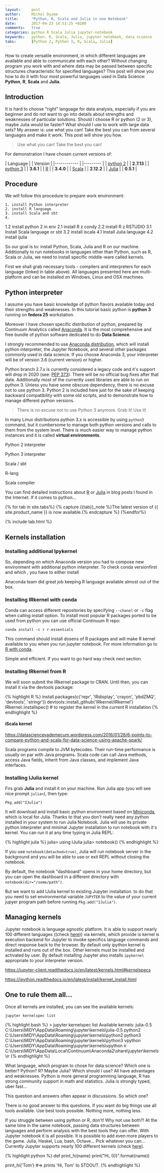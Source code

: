 ```yaml
---
layout:     post
author:     Michal Dyzma
title:      "Python, R, Scala and Julia in one Notebook"
date:       2017-04-23 14:51:25 +0200
comments:   true
categories: python R Scala Julia jupyter-notebook
keywords:   python, R, Scala, Julia, jupyter notebook, data science
tabs:       [Python 2, Python 3, R, Scala, Julia]
---
```


How to create versatile environment, in which different languages are available and able to communicate with each other? Without changing program you work with and where data may be passed between specific structures characteristic for specified languages? This post will show you how to do it with four most powerful languages used in Data Science: __Python__, __R__, __Scala__ and __Julia__.


## Introduction

It is hard to choose "right" language for data analysis, especially if you are beginner and do not want to go into details about strengths and weaknesses of particular solutions. Should I choose R or python (2 or 3), maybe Julia would be faster?  What should I use to work with large data sets? My answer is: use what you can! Take the best you can from several languages and make it work. This post will show you how.

> Use what you can! Take the best you can!

For demonstration I have chosen current versions of:


| Language              | | Version    |
|------------           | |---------   |
| [python 2][python2]   | | __2.7.13__ |
| [python 3][python3]   | | __3.6.1__  |
| [R][rlang]            | | __3.4.0__  |
| [Scala][scala]        | | __2.12.2__ |
| [Julia][julia]        | | __0.5.1__  |


## Procedure

We will follow this procedure to prepare work environment:

    1. install Python interpreter
    2. install R language
    3. install Scala and sbt
    4. 
1.2 install python 2 in env
2.1 install R z condy
2.2 install R z RSTUDIO
3.1 Install Scala language or sbt
3.2 install iscala
4.1 Install Julia language
4.2 install ijulia

So our goal is to: install Python, Scala, Julia and R on our machine. Additionally to run notebooks in languages other than Python, such as R, Scala or Julia, we need to install specific middle-ware called kernels. 

First we shall grab necessary tools - compilers and interpreters for each language (linked in table above). All languages presented here are multi-platform and can be installed on Windows, Linux and OSX machines. 

## Python interpreter

I assume you have basic knowledge of python flavors available today and their strengths and weaknesses. In this tutorial basic python is __python 3__ running on __fedora 25__ workstation. 

Moreover I have chosen specific distribution of python, prepared by Continuum Analytics called [Anaconda][anaconda]. It is the most comprehensive and free bundle of python software dedicated to do __Data Science__.

<!-- {% include note.html content = "Python 3 only" %} -->

I strongly recommended to use [Anaconda distribution][anaconda], which will install python interpreter, the Jupyter Notebook, and several other packages commonly used in data science. If you choose Anaconda 3, your interpreter will be of version 3.6 (current version) or higher. 

Python branch 2.7.x is currently considered a legacy code and it's support will drop in 2020 (see: [PEP 373][pep373]). There will be no official bug fixes after that date. Additionally most of the currently used libraries are able to run on python 3. Unless you have some obscure dependency, there is no excuse not to use python 3. Python 2 is included here just for the sake of keeping backward compatibility with some old scripts,  and to demonstrate how to manage different python versions.

> There is no excuse not to use Python 3 anymore. Grab it! Use it!

In many Linux distributions python 3.x is accessible by using `python3` command, but it cumbersome to manage both python versions and calls to them from the system level. There is much easier way to manage python instances and it is called __virtual environments__.



Python 2 interpreter

Python 3 interpreter

Scala / sbt

R-lang

Scala compiler


You can find detailed instructions about [R](http://www.jason-french.com/blog/2013/03/11/installing-r-in-linux/) or [Julia](https://julialang.org/downloads/platform.html) in blog posts I found in the Internet. If it comes to python...






{% for tab in site.tabs%}
    {% capture {{tab}}_note %}The latest version of
{{ site.product_name }} is now available.{% endcapture %}
{%endfor%}

{% include  tab.html %}

## Kernels installation
### Installing additional Ipykernel


So, depending on which Anaconda version you had to compose new environment with additional python interpreter. To check conda versionfirst and which , you have to either install 


Anaconda team did great job keeping R language available almost out of the box. 



### Installing IRkernel with conda

Conda can access different repositories by specifying `--chanel` or `-c` flag when calling install option. To install most popular R packages ported to be used from python you can use official Continuum R repo:

```conda install -c r r-essentials```

This command should install dosens of R packages and will make R kernel available to you when you run jupyter notebook.  For more information go to [R with conda](https://conda.io/docs/r-with-conda.html).

Simple and efficient. If you want to go hard way check next section.

### Installing IRkernel from R

We will soon submit the IRkernel package to CRAN. Until then, you can install it via the devtools package:

{% highlight R %}
install.packages(c('repr', 'IRdisplay', 'crayon', 'pbdZMQ', 'devtools', 'stringr'))
devtools::install_github('IRkernel/IRkernel')
IRkernel::installspec()  # to register the kernel in the current R installation
{% endhighlight %}

#### iScala kernel

https://datasciencevademecum.wordpress.com/2016/01/28/6-points-to-compare-python-and-scala-for-data-science-using-apache-spark/

Scala programs compile to JVM bytecodes. Their
run-time performance is usually on par with Java programs. Scala code can
call Java methods, access Java fields, inherit from Java classes, and implement Java interfaces. 

### Installing IJulia kernel


Firs grab __Julia__ and install it on your machine. Run Julia app  (you will see nice prompt `julia>`), then type:

```Pkg.add("IJulia")```

It will download and install basic python environment based on [Miniconda][miniconda], which is local for Julia. Thanks to that you don't really need any python installed in your system to run Julia Notebook. Julia will use its private python interpreter and minimal Jupyter installation to run notebook with it's kernel. You can run it at any time typing in Julia REPL:

{% highlight julia %}
    julia> using IJulia
    julia> notebook()
{% endhighlight %}

If you use `notebook(detached=true)`, Julia will run notebook server in the background and you will be able to use or exit REPL without closing the notebook. 

By default, the notebook "dashboard" opens in your home directory, but you can open the dashboard in a different directory with `notebook(dir="/some/path")`.


But we want to add IJulia kernel to existing Jupyter installation. to do that you need to set environmental variable `JUPYTER` to the value of your current jupyer program path before running `Pkg.add("IJulia")`.


## Managing kernels

Jupyter notebook is language agnostic platform. It is able to support nearly 100 different languages ((check [here][kernels])) via kernels, which provide is kernel is execution backend for Jupyter to invoke specifics language commands and direct response back to the browser. By default only ipython kernel is installed and runs out of the box. Other kernels must be installed and activated by user. By default installing Jupyter also installs `ipykernel` appropriate to your interpreter version. 

https://jupyter-client.readthedocs.io/en/latest/kernels.html#kernelspecs



https://ipython.readthedocs.io/en/latest/install/kernel_install.html




## One to rule them all...

Once all kernels are installed, you can see the available kernels:


```jupyter kernelspec list ```

{% highlight bash %}
    > jupyter kernelspec list
    Available kernels:
        julia-0.5    C:\Users\MIDY\AppData\Roaming\jupyter\kernels\julia-0.5
        python2      C:\Users\MIDY\AppData\Roaming\jupyter\kernels\python2
        python3      C:\Users\MIDY\AppData\Roaming\jupyter\kernels\python3
        vpython      C:\Users\MIDY\AppData\Roaming\jupyter\kernels\vpython
        ir           C:\Users\MIDY\AppData\Local\Continuum\Anaconda2\share\jupyter\kernels\ir
{% endhighlight %}


What language, which program to chose for data science? Which one is better? Python? R? Maybe Julia? Which should I use? All have advantages and weaknesses. Python is more general programming language, R has strong community support in math and statistics. Julia is strongly typed, uber fast...

This question and answers often appear in discussions. So which one?

There is no good answer to this questions. If you want do big things use all tools available. Use best tools possible. Nothing more, nothing less.

If you struggle between using python or R, don't! Why not use both?! At the same time in the same notebook, passing data structures between languages and perform analysis with the best tools they can offer. With Jupyter notebook it is all possible. It is possible to add even more players to the game. Julia, Haskel, Lua, bash, Octave... Pick whatever you can... Currently Jupyter supports nearly 100 different kernels (check [here][kernels]).



{% highlight python %}
def print_hi(name)
  print("Hi, {0}".format(name))

print_hi('Tom')
#=> prints 'Hi, Tom' to STDOUT.
{% endhighlight %}


<!-- Links -->
[anaconda]:   https://www.continuum.io/DOWNLOADS
[kernels]:    https://github.com/jupyter/jupyter/wiki/Jupyter-kernels
[python2]:    https://www.python.org/downloads/release/python-2713/
[python3]:    https://www.python.org/downloads/release/python-361/
[rlang]:      https://cloud.r-project.org
[scala]:      https://www.scala-lang.org/download/
[julia]:      https://julialang.org/downloads/
[jupyterlab]: https://github.com/jupyterlab/jupyterlab  
[pep373]:     https://www.python.org/dev/peps/pep-0373/
[miniconda]:  https://conda.io/miniconda.html

